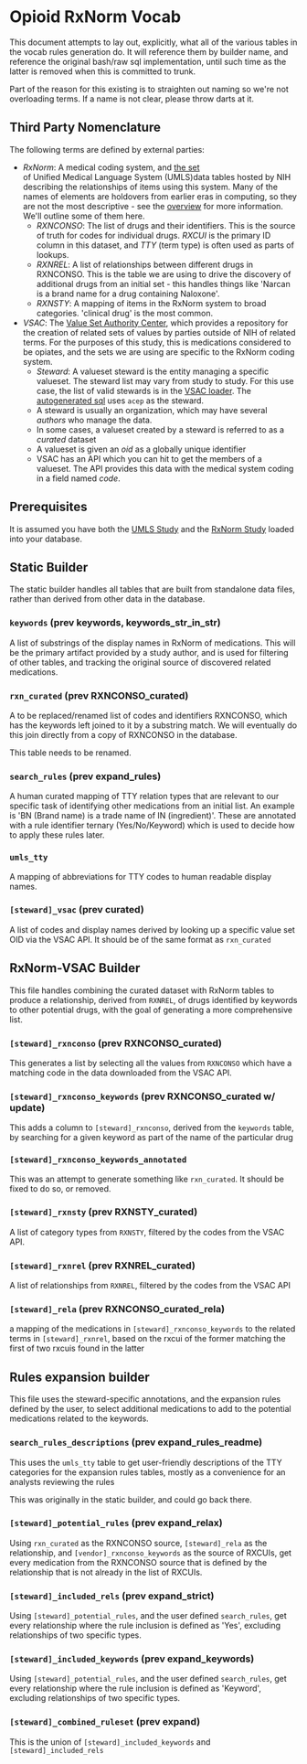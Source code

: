 # Opioid RxNorm Vocab

This document attempts to lay out, explicitly, what all of the various tables in the vocab rules generation do. It will reference them by builder name, and reference the original bash/raw sql implementation, until such time as the latter is removed when this is committed to trunk.

Part of the reason for this existing is to straighten out naming so we're not overloading terms. If a name is not clear, please throw darts at it.

## Third Party Nomenclature

The following terms are defined by external parties:
  - *RxNorm*: A medical coding system, and 
    [the set](https://www.nlm.nih.gov/research/umls/rxnorm/index.html)  
    of Unified Medical Language System (UMLS)data tables hosted by NIH
    describing the relationships of items using this system. 
    Many of the names of elements are holdovers from earlier eras in computing,
    so they are not the most descriptive - see the
    [overview](https://www.nlm.nih.gov/research/umls/rxnorm/overview.html)
    for more information. We'll outline some of them here.
      - *RXNCONSO*: The list of drugs and their identifiers. This is the source
      of truth for codes for individual drugs. *RXCUI* is the primary ID column
      in this dataset, and *TTY* (term type) is often used as parts of lookups.
      - *RXNREL*: A list of relationships between different drugs in RXNCONSO.
      This is the table we are using to drive the discovery of additional drugs
      from an initial set - this handles things like 'Narcan is a brand name
      for a drug containing Naloxone'.
      - *RXNSTY*: A mapping of items in the RxNorm system to broad categories.
      'clinical drug' is the most common.
  - *VSAC*: The 
    [Value Set Authority Center](https://www.nlm.nih.gov/vsac/support/index.html), 
    which provides a repository for the creation of related sets of values
    by parties outside of NIH of related terms. For the purposes of this study,
    this is medications considered to be opiates, and the sets we are using are
    specific to the RxNorm coding system.
      - *Steward*: A valueset steward is the entity managing a specific
      valueset. The steward list may vary from study to study. For this use case,
      the list of valid stewards is in the 
      [VSAC loader](.vsac.py). The [autogenerated sql](./reference_sql) uses
      `acep` as the steward.
      - A steward is usually an organization, which may have several
      *authors* who manage the data.
      - In some cases, a valueset created by a steward is referred to as a
      *curated* dataset
      - A valueset is given an *oid* as a globally unique identifier
      - VSAC has an API which you can hit to get the members of a valueset.
      The API provides this data with the medical system coding in a field
      named *code*.

## Prerequisites

It is assumed you have both the 
[UMLS Study](https://github.com/smart-on-fhir/cumulus-library-umls)
and the 
[RxNorm Study](https://github.com/smart-on-fhir/cumulus-library-rxnorm)
loaded into your database.

## Static Builder

The static builder handles all tables that are built from standalone data files,
rather than derived from other data in the database.

### `keywords` (prev keywords, keywords_str_in_str)

A list of substrings of the display names in RxNorm of medications. This will be
the primary artifact provided by a study author, and is used for filtering of 
other tables, and tracking the original source of discovered related medications.

### `rxn_curated` (prev RXNCONSO_curated)

A to be replaced/renamed list of codes and identifiers RXNCONSO, which has the
keywords left joined to it by a substring match. We will eventually do this join
directly from a copy of RXNCONSO in the database.

This table needs to be renamed.

### `search_rules` (prev expand_rules)

A human curated mapping of TTY relation types that are relevant to our specific
task of identifying other medications from an initial list. An example is
'BN (Brand name) is a trade name of IN (ingredient)'. These are annotated
with a rule identifier ternary (Yes/No/Keyword) which is used to decide
how to apply these rules later.

### `umls_tty`

A mapping of abbreviations for TTY codes to human readable display names.

### `[steward]_vsac` (prev curated)

A list of codes and display names derived by looking up a specific value set
OID via the VSAC API. It should be of the same format as `rxn_curated`

## RxNorm-VSAC Builder

This file handles combining the curated dataset with RxNorm tables to
produce a relationship, derived from `RXNREL`, of drugs identified by
keywords to other potential drugs, with the goal of generating a more
comprehensive list.

### `[steward]_rxnconso` (prev RXNCONSO_curated)

This generates a list by selecting all the values from `RXNCONSO` which
have a matching code in the data downloaded from the VSAC API.

### `[steward]_rxnconso_keywords` (prev RXNCONSO_curated w/ update)

This adds a column to `[steward]_rxnconso`, derived from the `keywords`
table, by searching for a given keyword as part of the name of
the particular drug

### `[steward]_rxnconso_keywords_annotated`

This was an attempt to generate something like `rxn_curated`. It should
be fixed to do so, or removed.

### `[steward]_rxnsty` (prev RXNSTY_curated)
A list of category types from `RXNSTY`, filtered by the codes from the 
VSAC API.

### `[steward]_rxnrel` (prev RXNREL_curated)
A list of relationships from `RXNREL`, filtered by the codes from the
VSAC API

### `[steward]_rela` (prev RXNCONSO_curated_rela)
a mapping of the medications in `[steward]_rxnconso_keywords` to the
related terms in `[steward]_rxnrel`, based on the rxcui of the former
matching the first of two rxcuis found in the latter

## Rules expansion builder

This file uses the steward-specific annotations, and the expansion rules
defined by the user, to select additional medications to add to the 
potential medications related to the keywords.

### `search_rules_descriptions` (prev expand_rules_readme)

This uses the `umls_tty` table to get user-friendly descriptions of the
TTY categories for the expansion rules tables, mostly as a convenience
for an analysts reviewing the rules

This was originally in the static builder, and could go back there.

### `[steward]_potential_rules` (prev expand_relax)

Using `rxn_curated` as the RXNCONSO source, `[steward]_rela` as the
relationship, and `[vendor]_rxnconso_keywords` as the source of
RXCUIs, get every medication from the RXNCONSO source that is defined
by the relationship that is not already in the list of RXCUIs.

### `[steward]_included_rels` (prev expand_strict)

Using `[steward]_potential_rules`, and the user defined `search_rules`,
get every relationship where the rule inclusion is defined as 'Yes',
excluding relationships of two specific types.

### `[steward]_included_keywords` (prev expand_keywords)

Using `[steward]_potential_rules`, and the user defined `search_rules`,
get every relationship where the rule inclusion is defined as 'Keyword',
excluding relationships of two specific types.

### `[steward]_combined_ruleset` (prev expand)

This is the union of `[steward]_included_keywords` and `[steward]_included_rels`